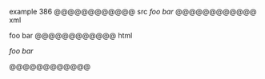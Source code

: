 example 386
@@@@@@@@@@@@ src
*foo *bar**
@@@@@@@@@@@@ xml
<?xml version="1.0" encoding="UTF-8"?>
<!DOCTYPE document SYSTEM "CommonMark.dtd">
<document xmlns="http://commonmark.org/xml/1.0">
  <paragraph>
    <emph>
      <text>foo </text>
      <emph>
        <text>bar</text>
      </emph>
    </emph>
  </paragraph>
</document>
@@@@@@@@@@@@ html
<p><em>foo <em>bar</em></em></p>
@@@@@@@@@@@@
